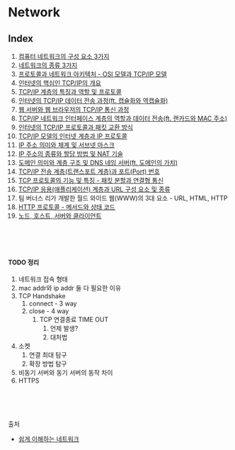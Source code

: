 # Network

## Index

1. [컴퓨터 네트워크의 구성 요소 3가지](folder/컴퓨터네트워크의구성요소3가지.md)
2. [네트워크의 종류 3가지](folder/네트워크의종류3가지.md)
3. [프로토콜과 네트워크 아키텍처 - OSI 모델과 TCP/IP 모델](folder/프로토콜과네트워크아키텍처.md)
4. [인터넷의 핵심인 TCP/IP의 개요](folder/인터넷의%20핵심인%20TCPIP의%20개요.md)
5. [TCP/IP 계층의 특징과 역할 및 프로토콜](folder/TCPIP계층의특징과역할및프로토콜.md)
6. [인터넷의 TCP/IP 데이터 전송 과정(ft. 캡슐화와 역캡슐화)](folder/인터넷의TCPIP데이터전송과정.md)
7. [웹 서버와 웹 브라우저의 TCP/IP 통신 과정](folder/웹서버와웹브라우저의TCPIP통신과정.md)
8. [TCP/IP 네트워크 인터페이스 계층의 역할과 데이터 전송(ft. 랜카드와 MAC 주소)](folder/TCPIP네트워크인터페이스계층의역할과데이터전송.md)
9. [인터넷의 TCP/IP 프로토콜과 패킷 교환 방식](folder/인터넷의TCPIP프로토콜과패킷교환방식.md)
10. [TCP/IP 모델의 인터넷 계층과 IP 프로토콜](folder/TCPIP모델의인터넷계층과IP프로토콜.md)
11. [IP 주소 의미와 체계 및 서브넷 마스크](folder/IP주소의미와체계및서브넷마스크.md)
12. [IP 주소의 종류와 할당 방법 및 NAT 기술](folder/IP주소의종류와할당방법및NAT기술.md)
13. [도메인 의미와 계층 구조 및 DNS 네임 서버(ft. 도메인의 가치)](folder/도메인의미와계층구조및DNS네임서버.md)
14. [TCP/IP 전송 계층(트랜스포트 계층)과 포트(Port) 번호](folder/TCPIP전송계층_트랜스포트계층_과포트_Port_번호.md)
15. [TCP 프로토콜의 기능 및 특징 - 패킷 분할과 연결형 통신](folder/TCP프로토콜의기능및특징-패킷분할과연결형통신.md)
16. [TCP/IP 응용(애플리케이션) 계층과 URL 구성 요소 및 종류](folder/TCPIP응용계층과URL구성요소및종류.md)  
17. 팀 버너스 리가 개발한 월드 와이드 웹(WWW)의 3대 요소 - URL, HTML, HTTP  
18. [HTTP 프로토콜 - 메서드와 상태 코드](folder/HTTP프로토콜-메서드와상태코드.md)  
19. [노드, 호스트, 서버와 클라이언트](https://better-together.tistory.com/74?category=887984)



<br/><br/><br/>

#### TODO 정리
1. 네트워크 접속 형태
2. mac addr와 ip addr 둘 다 필요한 이유
3. TCP Handshake
   1. connect - 3 way
   2. close - 4 way
      1. TCP 연결종료 TIME OUT
         1. 언제 발생?
         2. 대처법
4. 소켓
   1. 연결 최대 탐구
   2. 확장 방법 탐구
5. 비동기 서버와 동기 서버의 동작 차이
6. HTTPS


<br/><br/><br/>

출처
- [쉽게 이해하는 네트워크](https://better-together.tistory.com/category/%EB%83%90%EC%98%B9%EC%95%84%20%EB%A9%8D%EB%A9%8D%ED%95%B4%EB%B4%90%28How%20to%20Speak%20IT%29/%ED%85%8C%ED%81%AC%28IT%29%20%EB%AC%B8%EB%B2%95)